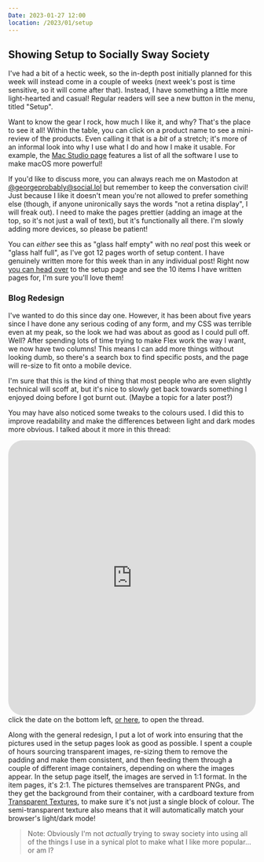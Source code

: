 ```yaml
---
Date: 2023-01-27 12:00
location: /2023/01/setup
---
```


## Showing Setup to Socially Sway Society 

I've had a bit of a hectic week, so the in-depth post initially planned for this week will instead come in a couple of weeks (next week's post is time sensitive, so it will come after that). Instead, I have something a little more light-hearted and casual! Regular readers will see a new button in the menu, titled "Setup".

Want to know the gear I rock, how much I like it, and why? That's the place to see it all! Within the table, you can click on a product name to see a mini-review of the products. Even calling it that is a *bit* of a stretch; it's more of an informal look into why I use what I do and how I make it usable. For example, the [Mac Studio page](/setup/apple-mac-studio) features a list of all the software I use to make macOS more powerful!

If you'd like to discuss more, you can always reach me on Mastodon at [@georgeprobably@social.lol](https://social.lol/@georgeprobably) but remember to keep the conversation civil! Just because I like it doesn't mean you're not allowed to prefer something else (though, if anyone unironically says the words "not a retina display", I will freak out). I need to make the pages prettier (adding an image at the top, so it's not just a wall of text), but it's functionally all there. I'm slowly adding more devices, so please be patient!

You can *either* see this as "glass half empty" with no *real* post this week or "glass half full", as I've got 12 pages worth of setup content. I have genuinely written more for this week than in any individual post! Right now [you can head over](/setup) to the setup page and see the 10 items I have written pages for, I'm sure you'll love them!

### Blog Redesign

I've wanted to do this since day one. However, it has been about five years since I have done any serious coding of any form, and my CSS was terrible even at my peak, so the look we had was about as good as I could pull off. Well? After spending lots of time trying to make Flex work the way I want, we now have two columns! This means I can add more things without looking dumb, so there's a search box to find specific posts, and the page will re-size to fit onto a mobile device.

I'm sure that this is the kind of thing that most people who are even slightly technical will scoff at, but it's nice to slowly get back towards something I enjoyed doing before I got burnt out. (Maybe a topic for a later post?)

You may have also noticed some tweaks to the colours used. I did this to improve readability and make the differences between light and dark modes more obvious. I talked about it more in this thread:

<iframe src="https://social.lol/@georgeprobably/109702286222689947/embed" class="mastodon-embed" style="border: 5px solid var(--articleBorder);border-radius: 30px;overflow: hidden;" allowfullscreen="allowfullscreen" scrolling="no" height="560px" width="100%"></iframe>
<div class="caption">click the date on the bottom left, <a href="https://social.lol/@georgeprobably/109702286222689947" target="_blank"> or here</a>, to open the thread.</div>

Along with the general redesign, I put a lot of work into ensuring that the pictures used in the setup pages look as good as possible. I spent a couple of hours sourcing transparent images, re-sizing them to remove the padding and make them consistent, and then feeding them through a couple of different image containers, depending on where the images appear. In the setup page itself, the images are served in 1:1 format. In the item pages, it's 2:1. The pictures themselves are transparent PNGs, and they get the background from their container, with a cardboard texture from [Transparent Textures](https://transparenttextures.com), to make sure it's not just a single block of colour. The semi-transparent texture also means that it will automatically match your browser's light/dark mode!

>Note: Obviously I'm not *actually* trying to sway society into using all of the things I use in a synical plot to make what I like more popular... or am I?